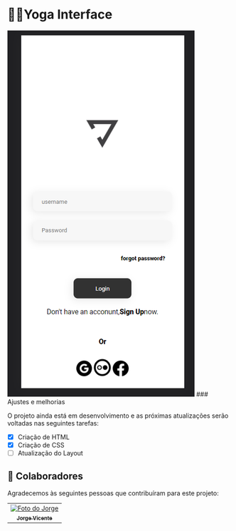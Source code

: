 # 🧘‍♂️Yoga Interface

<img src="./img/yoga-interface.png" alt="exemplo imagem">
### Ajustes e melhorias

O projeto ainda está em desenvolvimento e as próximas atualizações serão voltadas nas seguintes tarefas:

- [x] Criação de HTML 
- [x] Criação de CSS
- [ ] Atualização do Layout

## 🤝 Colaboradores

Agradecemos às seguintes pessoas que contribuíram para este projeto:

<table>
  <tr>
    <td align="center">
      <a href="#">
        <img src="https://avatarfiles.alphacoders.com/169/thumb-169513.png" width="100px;" alt="Foto do Jorge"/><br>
        <sub>
          <b>Jorge Vicente</b>
        </sub>
      </a>
    </td>
  </tr>
</table>


